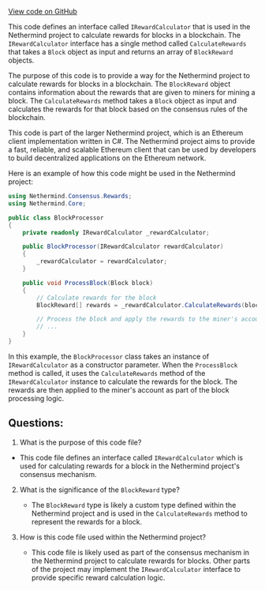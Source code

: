 [View code on GitHub](https://github.com/NethermindEth/nethermind/src/Nethermind/Nethermind.Consensus/Rewards/IRewardCalculator.cs)

This code defines an interface called `IRewardCalculator` that is used in the Nethermind project to calculate rewards for blocks in a blockchain. The `IRewardCalculator` interface has a single method called `CalculateRewards` that takes a `Block` object as input and returns an array of `BlockReward` objects.

The purpose of this code is to provide a way for the Nethermind project to calculate rewards for blocks in a blockchain. The `BlockReward` object contains information about the rewards that are given to miners for mining a block. The `CalculateRewards` method takes a `Block` object as input and calculates the rewards for that block based on the consensus rules of the blockchain.

This code is part of the larger Nethermind project, which is an Ethereum client implementation written in C#. The Nethermind project aims to provide a fast, reliable, and scalable Ethereum client that can be used by developers to build decentralized applications on the Ethereum network.

Here is an example of how this code might be used in the Nethermind project:

```csharp
using Nethermind.Consensus.Rewards;
using Nethermind.Core;

public class BlockProcessor
{
    private readonly IRewardCalculator _rewardCalculator;

    public BlockProcessor(IRewardCalculator rewardCalculator)
    {
        _rewardCalculator = rewardCalculator;
    }

    public void ProcessBlock(Block block)
    {
        // Calculate rewards for the block
        BlockReward[] rewards = _rewardCalculator.CalculateRewards(block);

        // Process the block and apply the rewards to the miner's account
        // ...
    }
}
```

In this example, the `BlockProcessor` class takes an instance of `IRewardCalculator` as a constructor parameter. When the `ProcessBlock` method is called, it uses the `CalculateRewards` method of the `IRewardCalculator` instance to calculate the rewards for the block. The rewards are then applied to the miner's account as part of the block processing logic.
## Questions: 
 1. What is the purpose of this code file?
   - This code file defines an interface called `IRewardCalculator` which is used for calculating rewards for a block in the Nethermind project's consensus mechanism.

2. What is the significance of the `BlockReward` type?
   - The `BlockReward` type is likely a custom type defined within the Nethermind project and is used in the `CalculateRewards` method to represent the rewards for a block.

3. How is this code file used within the Nethermind project?
   - This code file is likely used as part of the consensus mechanism in the Nethermind project to calculate rewards for blocks. Other parts of the project may implement the `IRewardCalculator` interface to provide specific reward calculation logic.